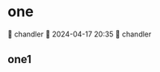 # one

<div class="tagBarBadge">
    <Badge type="info" text="原创" />
    <span>📝 chandler</span>
    <span>📆 2024-04-17 20:35</span>
    <span>🍰 chandler</span>
</div>

## one1